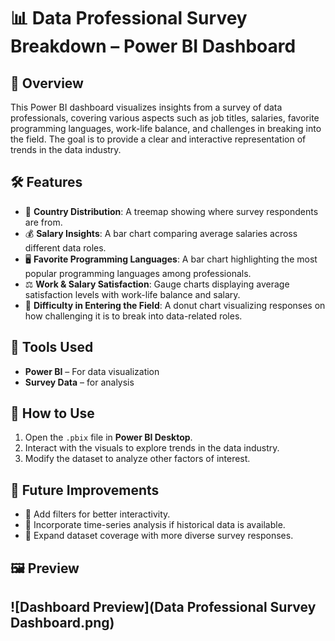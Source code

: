 # 📊 Data Professional Survey Breakdown – Power BI Dashboard

## 📌 Overview
This Power BI dashboard visualizes insights from a survey of data professionals, covering various aspects such as job titles, salaries, favorite programming languages, work-life balance, and challenges in breaking into the field. The goal is to provide a clear and interactive representation of trends in the data industry.

## 🛠 Features
- 📍 **Country Distribution**: A treemap showing where survey respondents are from.
- 💰 **Salary Insights**: A bar chart comparing average salaries across different data roles.
- 🖥 **Favorite Programming Languages**: A bar chart highlighting the most popular programming languages among professionals.
- ⚖ **Work & Salary Satisfaction**: Gauge charts displaying average satisfaction levels with work-life balance and salary.
- 🎯 **Difficulty in Entering the Field**: A donut chart visualizing responses on how challenging it is to break into data-related roles.

## 🔧 Tools Used
- **Power BI** – For data visualization
- **Survey Data** – for analysis

## 📂 How to Use
1. Open the `.pbix` file in **Power BI Desktop**.
2. Interact with the visuals to explore trends in the data industry.
3. Modify the dataset to analyze other factors of interest.

## 🚀 Future Improvements
- 🔹 Add filters for better interactivity.
- 🔹 Incorporate time-series analysis if historical data is available.
- 🔹 Expand dataset coverage with more diverse survey responses.

## 🖼 Preview
![Dashboard Preview](Data Professional Survey Dashboard.png)  
---
